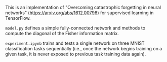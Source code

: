 This is an implementation of "Overcoming catastrophic forgetting in neural networks" (https://arxiv.org/abs/1612.00796) for supervised learning in TensorFlow.

`model.py` defines a simple fully-connected network and methods to compute the diagonal of the Fisher information matrix.

`experiment.ipynb` trains and tests a single network on three MNIST classification tasks sequentially (i.e., once the network begins training on a given task, it is never exposed to previous task training data again).
